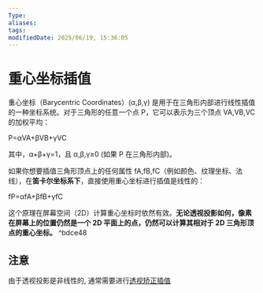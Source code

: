 ```yaml
---
Type:
aliases: 
tags: 
modifiedDate: 2025/06/19, 15:36:05
---
```


# 重心坐标插值

重心坐标（Barycentric Coordinates）(α,β,γ) 是用于在三角形内部进行线性插值的一种坐标系统。对于三角形的任意一个点 P，它可以表示为三个顶点 VA​,VB​,VC​ 的加权平均：

P=αVA​+βVB​+γVC​

其中，α+β+γ=1，且 α,β,γ≥0 (如果 P 在三角形内部)。

如果你想要插值三角形顶点上的任何属性 fA​,fB​,fC​（例如颜色、纹理坐标、法线），在**笛卡尔坐标系下**，直接使用重心坐标进行插值是线性的：

fP​=αfA​+βfB​+γfC​

这个原理在屏幕空间（2D）计算重心坐标时依然有效。**无论透视投影如何，像素在屏幕上的位置仍然是一个 2D 平面上的点，仍然可以计算其相对于 2D 三角形顶点的重心坐标。** ^bdce48

## 注意

由于透视投影是非线性的, 通常需要进行[透视矫正插值](透视矫正插值.md)

